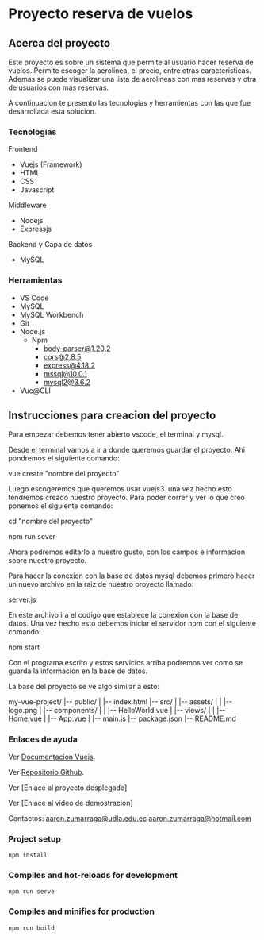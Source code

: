 # Proyecto reserva de vuelos

## Acerca del proyecto
Este proyecto es sobre un sistema que permite al usuario hacer reserva de vuelos. Permite escoger la aerolinea, el precio, entre otras caracteristicas. Ademas se puede visualizar una lista de aerolineas con mas reservas y otra de usuarios con mas reservas.

A continuacion te presento las tecnologias y herramientas con las que fue desarrollada esta solucion.

### Tecnologias
Frontend
- Vuejs (Framework)
- HTML
- CSS
- Javascript

Middleware 
- Nodejs
- Expressjs

Backend y Capa de datos
- MySQL

### Herramientas
- VS Code
- MySQL
- MySQL Workbench
- Git
- Node.js
    - Npm
		- body-parser@1.20.2
		- cors@2.8.5
		- express@4.18.2
		- mssql@10.0.1
	    - mysql2@3.6.2
- Vue@CLI

## Instrucciones para creacion del proyecto
Para empezar debemos tener abierto vscode, el terminal y mysql.

Desde el terminal vamos a ir a donde queremos guardar el proyecto. Ahi pondremos el siguiente comando:

vue create "nombre del proyecto"

Luego escogeremos que queremos usar vuejs3. una vez hecho esto tendremos creado nuestro proyecto. Para poder correr y ver lo que creo ponemos el siguiente comando:

cd "nombre del proyecto"

npm run sever 

Ahora podremos editarlo a nuestro gusto, con los campos e informacion sobre nuestro proyecto.

Para hacer la conexion con la base de datos mysql debemos primero hacer un nuevo archivo en la raiz de nuestro proyecto llamado:

server.js

En este archivo ira el codigo que establece la conexion con la base de datos. Una vez hecho esto debemos iniciar el servidor npm con el siguiente comando:

npm start

Con el programa escrito y estos servicios arriba podremos ver como se guarda la informacion en la base de datos.

La base del proyecto se ve algo similar a esto:

my-vue-project/
|-- public/
|   |-- index.html
|-- src/
|   |-- assets/
|   |   |-- logo.png
|   |-- components/
|   |   |-- HelloWorld.vue
|   |-- views/
|   |   |-- Home.vue
|   |-- App.vue
|   |-- main.js
|-- package.json
|-- README.md

### Enlaces de ayuda
Ver [Documentacion Vuejs](https://vuejs.org/guide/introduction.html).

Ver [Repositorio Github](https://github.com/AaronZumarraga/proyecto-core-vuelos.git).


Ver [Enlace al proyecto desplegado]


Ver [Enlace al video de demostracion]


Contactos:
aaron.zumarraga@udla.edu.ec
aaron.zumarraga@hotmail.com


### Project setup
```
npm install
```

### Compiles and hot-reloads for development
```
npm run serve
```

### Compiles and minifies for production
```
npm run build
```